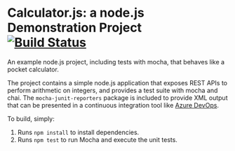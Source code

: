 Calculator.js: a node.js Demonstration Project
<br>
[![Build Status](https://dev.azure.com/sypengk/test0615-b/_apis/build/status/humoncy.calculator?branchName=master)](https://dev.azure.com/sypengk/test0615-b/_build/latest?definitionId=5&branchName=master)
==============================================
An example node.js project, including tests with mocha, that behaves like
a pocket calculator.

The project contains a simple node.js application that exposes REST APIs
to perform arithmetic on integers, and provides a test suite with mocha
and chai.  The `mocha-junit-reporters` package is included to provide XML
output that can be presented in a continuous integration tool like
[Azure DevOps](https://azure.com/devops).

To build, simply:

1. Runs `npm install` to install dependencies.
2. Runs `npm test` to run Mocha and execute the unit tests.

